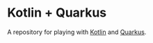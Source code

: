 # Kotlin + Quarkus 

A repository for playing with [Kotlin](https://kotlinlang.org/) and [Quarkus](https://quarkus.io/).